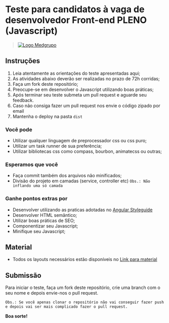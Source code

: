 # Teste para candidatos à vaga de desenvolvedor Front-end PLENO (Javascript)

> [![Logo Medgrupo](https://d1y36np0qkbzyh.cloudfront.net/logo-medgrupo-2.jpg)](http://www.medgrupo.com.br)

## Instruções

1. Leia atentamente as orientações do teste apresentadas aqui;
2. As atividades abaixo deverão ser realizadas no prazo de 72h corridas;
3. Faça um fork deste repositório;
4. Preocupe-se em desenvolver o Javascript utilizando boas práticas;
5. Após terminar seu teste submeta um pull request e aguarde seu feedback.
6. Caso não consiga fazer um pull request nos envie o código zipado por email
7. Mantenha o deploy na pasta `dist`

### Você pode

- Utilizar qualquer linguagem de preprocessador css ou css puro;
- Utilizar um task runner de sua preferência;
- Utilizar bibliotecas css como compass, bourbon, animatecss ou outras;

### Esperamos que você

- Faça commit também dos arquivos não minificados;
- Divisão do projeto em camadas (service, controller etc) `Obs.: Não inflando uma só camada`

### Ganhe pontos extras por

- Desenvolver utilizando as praticas adotadas no [Angular Styleguide](https://github.com/johnpapa/angular-styleguide)
- Desenvolver HTML semântico;
- Utilizar boas práticas de SEO;
- Componentizar seu Javascript;
- Minifique seu Javascript;

## Material

- Todos os layouts necessários estão disponíveis no [Link para material](http://d1y36np0qkbzyh.cloudfront.net/medgrupo-prova-js.zip)

## Submissão

Para iniciar o teste, faça um fork deste repositório, crie uma branch com o seu nome e depois envie-nos o pull request.

`Obs.: Se você apenas clonar o repositório não vai conseguir fazer push e depois vai ser mais complicado fazer o pull request.`

**Boa sorte!**
